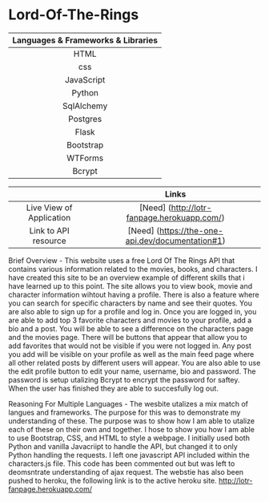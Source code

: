 # Lord-Of-The-Rings
|Languages & Frameworks & Libraries |
| :-------------------------------: |                                                                                     
|              HTML                 |                             
|              css                  |                            
|           JavaScript              | 
|             Python                | 
|           SqlAlchemy              | 
|            Postgres               | 
|             Flask                 | 
|           Bootstrap               | 
|            WTForms                | 
|             Bcrypt                | 


|                            |      Links                                  |                                               
| :-----------------------: | :-------------------------------------------:  |                      
| Live View of Application | [Need] (http://lotr-fanpage.herokuapp.com/)  |
| Link to API resource | [Need] (https://the-one-api.dev/documentation#1) |


  Brief Overview 
                 - This website uses a free Lord Of The Rings API that contains various information related to the movies, books, and characters. I have created this site to be                    an overview example of different skills that i have learned up to this point. The site allows you to view book, movie and character information wihtout having                    a profile. There is also a feature where you can search for specific characters by name and see their quotes. You are also able to sign up for a profile and                      log in. Once you are logged in, you are able to add top 3 favorite characters and movies to your profile, add a bio and a post. You will be able to see a                        difference on the characters page and the movies page. There will be buttons that appear that allow you to add favorites that would not be visible if you were                    not logged in. Any post you add will be visible on your profile as well as the main feed page where all other related posts by different users will appear.                      You are also able to use the edit profile button to edit your name, username, bio and password. The password is setup utalizing Bcrypt to encrypt the password                    for saftey. When the user has finished they are able to succesfully log out.
 
 
Reasoning For Multiple Languages
                 - The wesbite utalizes a mix match of langues and frameworks. The purpose for this was to demonstrate my understanding of these. The purpose was to show how I                      am able to utalize each of these on their own and together. I hose to show you how I am able to use Bootstrap, CSS, and HTML to style a webpage. I initially                      used both Python and vanilla Javacriipt to handle the API, but changed it to only Python handling the requests. I left one javascript API included within the                    characters.js file. This code has been commented out but was left to deomsntrate understanding of ajax request. The webstie has also been pushed to heroku,                      the following link is to the active heroku site. http://lotr-fanpage.herokuapp.com/

